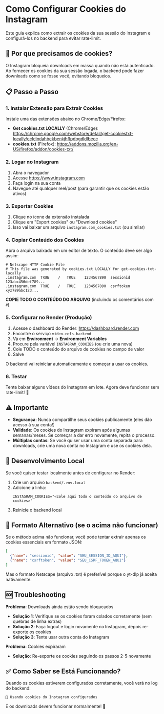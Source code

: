 # Como Configurar Cookies do Instagram

Este guia explica como extrair os cookies da sua sessão do Instagram e configurá-los no backend para evitar rate-limit.

## 🍪 Por que precisamos de cookies?

O Instagram bloqueia downloads em massa quando não está autenticado. Ao fornecer os cookies da sua sessão logada, o backend pode fazer downloads como se fosse você, evitando bloqueios.

## 📋 Passo a Passo

### 1. Instalar Extensão para Extrair Cookies

Instale uma das extensões abaixo no Chrome/Edge/Firefox:

- **Get cookies.txt LOCALLY** (Chrome/Edge): https://chrome.google.com/webstore/detail/get-cookiestxt-locally/cclelndahbckbenkjhflpdbgdldlbecc
- **cookies.txt** (Firefox): https://addons.mozilla.org/en-US/firefox/addon/cookies-txt/

### 2. Logar no Instagram

1. Abra o navegador
2. Acesse https://www.instagram.com
3. Faça login na sua conta
4. Navegue até qualquer reel/post (para garantir que os cookies estão ativos)

### 3. Exportar Cookies

1. Clique no ícone da extensão instalada
2. Clique em "Export cookies" ou "Download cookies"
3. Isso vai baixar um arquivo `instagram.com_cookies.txt` (ou similar)

### 4. Copiar Conteúdo dos Cookies

Abra o arquivo baixado em um editor de texto. O conteúdo deve ser algo assim:

```
# Netscape HTTP Cookie File
# This file was generated by cookies.txt LOCALLY for get-cookies-txt-locally
.instagram.com	TRUE	/	TRUE	1234567890	sessionid	123abc456def789...
.instagram.com	TRUE	/	TRUE	1234567890	csrftoken	xyz789abc123...
```

**COPIE TODO O CONTEÚDO DO ARQUIVO** (incluindo os comentários com `#`).

### 5. Configurar no Render (Produção)

1. Acesse o dashboard do Render: https://dashboard.render.com
2. Encontre o serviço `video-refs-backend`
3. Vá em **Environment** → **Environment Variables**
4. Procure pela variável `INSTAGRAM_COOKIES` (ou crie uma nova)
5. Cole TODO o conteúdo do arquivo de cookies no campo de valor
6. Salve

O backend vai reiniciar automaticamente e começar a usar os cookies.

### 6. Testar

Tente baixar alguns vídeos do Instagram em lote. Agora deve funcionar sem rate-limit! 🎉

## ⚠️ Importante

- **Segurança**: Nunca compartilhe seus cookies publicamente (eles dão acesso à sua conta!)
- **Validade**: Os cookies do Instagram expiram após algumas semanas/meses. Se começar a dar erro novamente, repita o processo.
- **Múltiplas contas**: Se você quiser usar uma conta separada para downloads, crie uma nova conta no Instagram e use os cookies dela.

## 🔄 Desenvolvimento Local

Se você quiser testar localmente antes de configurar no Render:

1. Crie um arquivo `backend/.env.local`
2. Adicione a linha:
   ```
   INSTAGRAM_COOKIES="<cole aqui todo o conteúdo do arquivo de cookies>"
   ```
3. Reinicie o backend local

## 📝 Formato Alternativo (se o acima não funcionar)

Se o método acima não funcionar, você pode tentar extrair apenas os cookies essenciais em formato JSON:

```json
[
  {"name": "sessionid", "value": "SEU_SESSION_ID_AQUI"},
  {"name": "csrftoken", "value": "SEU_CSRF_TOKEN_AQUI"}
]
```

Mas o formato Netscape (arquivo .txt) é preferível porque o yt-dlp já aceita nativamente.

## 🆘 Troubleshooting

**Problema**: Downloads ainda estão sendo bloqueados
- **Solução 1**: Verifique se os cookies foram colados corretamente (sem quebras de linha extras)
- **Solução 2**: Faça logout e login novamente no Instagram, depois re-exporte os cookies
- **Solução 3**: Tente usar outra conta do Instagram

**Problema**: Cookies expiraram
- **Solução**: Re-exporte os cookies seguindo os passos 2-5 novamente

## ✅ Como Saber se Está Funcionando?

Quando os cookies estiverem configurados corretamente, você verá no log do backend:

```
🍪 Usando cookies do Instagram configurados
```

E os downloads devem funcionar normalmente! 🚀
